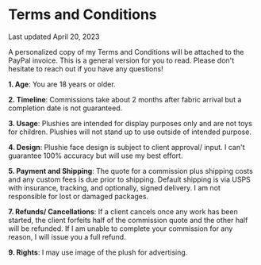 # Terms and Conditions
Last updated April 20, 2023

A personalized copy of my Terms and Conditions will be attached to the PayPal invoice. This is a general version for you to read. Please don't hesitate to reach out if you have any questions!

**1. Age**: You are 18 years or older.

**2. Timeline**: Commissions take about 2 months after fabric arrival but a completion date is not guaranteed.

**3. Usage**: Plushies are intended for display purposes only and are not toys for children. Plushies will not stand up to use outside of intended purpose.

**4. Design**: Plushie face design is subject to client approval/ input. I can't guarantee 100% accuracy but will use my best effort.

**5. Payment and Shipping**: The quote for a commission plus shipping costs and any custom fees is due prior to shipping. Default shipping is via USPS with insurance, tracking, and optionally, signed delivery. I am not responsible for lost or damaged packages.

**7. Refunds/ Cancellations**: If a client cancels once any work has been started, the client forfeits half of the commission quote and the other half will be refunded. If I am unable to complete your commission for any reason, I will issue you a full refund.

**9. Rights**: I may use image of the plush for advertising.
